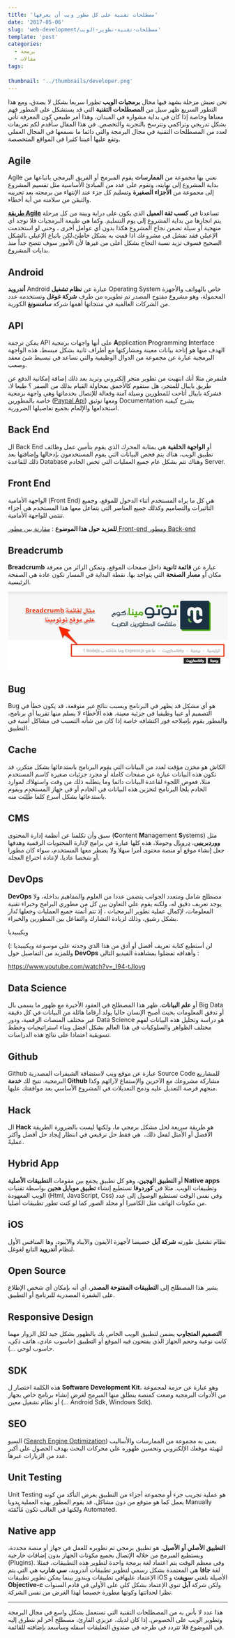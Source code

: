 ```yaml
---
title: 'مصطلحات تقنية على كل مطور ويب أن يعرفها'
date: '2017-05-06'
slug: 'web-development/مصطلحات-تقنية-تطوير-الويب'
template: 'post'
categories:
  - برمجة
  - مقالات
tags:

thumbnail: '../thumbnails/developer.png'
---
```


نحن نعيش مرحلة يشهد فيها مجال **برمجيات الويب** تطورا سريعا بشكل لا يصدق، ومع هذا التطور السريع ظهر سيل من **المصطلحات التقنية** التي قد يستشكل على المطور فهم معناها وخاصة إذا كان في بداية مشواره في الميدان، وهذا أمر طبيعي كون المعرفة تأتي بشكل تدريجي وتراكمي وتترسخ بالتجربة والتخصص. في هذا المقال سأقدم لكم تعريفات لعدد من المصطلحات التقنية في مجال البرمجة والتي دائما ما نسمعها في المجال العملي وتقع عليها أعيننا كثيرا في المواقع المتخصصة.

## Agile

Agile نعني بها مجموعة من **الممارسات** يقوم المبرمج أو الفريق البرمجي باتباعها من بداية المشروع إلى نهايته، وتقوم على عدد من المبادئ الأساسية مثل تقسيم المشروع إلى مجموعة من **الأجزاء الصغيرة** وتسليم كل جزء عند الإنتهاء من برمجته بعد تجريبه والتيقن من سلامته من أية أخطاء.

[**طريقة Agile**](http://informatic-ar.com/agile_in_natual/) تساعدنا في **كسب ثقة العميل** الذي يكون على دراية وبينة من كل مرحلة يتم انجازها من بداية المشروع إلى يوم التسليم. وكما هي طبيعة البرمجيات فلا توجد اي منهجية أو سيلة تضمن نجاح المشروع هكذا بدون أي عوامل أخرى ، وحنى لو استخدمت الإعيلي فقد تفشل في مشروعك اذا قمت به بشكل خاطئ،لكن باتباع الإعيلي بالشكل الصحيح فسوف تزيد نسبة النجاح بشكل أعلى من غيرها لأن الأمور سوف تتضح جداً منذ بدايات المشروع.

## Android

**أندرويد** Android عبارة عن **نظام تشغيل** Operating System خاص بالهواتف والأجهزة المحمولة، وهو مشروع مفتوح المصدر تم تطويره من طرف **شركة غوغل** وتستخدمه عدد من الشركات العالمية في منتجاتها أهمها شركة **سامسونغ** الكورية.

## API

يمكن ترجمة API على أنها واجهات برمجية **A**pplication **P**rogramming **I**nterface الهدف منها هو إتاحة بيانات معينة ومشاركتها مع أطراف ثانية بشكل مبسط، هذه الواجهة البرمجية عبارة عن مجموعة من الدوال الوظيفية والتي تساعد في تبسيط شئ معقد وصعب.

فلنفرض مثلا أنك انتهيت من تطوير متجر إلكتروني وتريد بعد ذلك إضافة إمكانية الدفع عن طريق بايبال للمتجر، هل ستقوم كالأحمق بمحاولة القيام بذلك من الصفر ؟ طبعا لا، فشركة بايبال أتاحت للمطورين وسيلة آمنة وفعالة للإتصال بخدماتها وهي واجهة برمجية خاصة بالمطورين ([Paypal Api](https://developer.paypal.com/docs/api/)) ومعها توثيق Documentation يشرح كيفية استخدامها والإلمام بجميع تفاصيلها الضرورية.

## Back End

ال Back End أو **الواجهة الخلفية** هي بمثابة المحرك الذي يقوم بتأمين عمل وظائف تطبيق الويب، هناك يتم فحص البيانات التي يقوم المستخدمون بإدخالها وإضافتها بعد ذلك للقاعدة Database وهناك تتم بشكل عام جميع العمليات التي تخص الخادم Server.

## Front End

الواجهة الأمامية (Front End) هي كل ما يراه المستخدم أثناء الدخول للموقع، وجميع التأثيرات والتصاميم وكذلك جميع العناصر التي يتفاعل معها هذا المستخدم هي أجزاء تنتمي للواجهة الأمامية.

**للمزيد حول هذا الموضوع** : [مقارنة بين مطور Front-end ومطور Back-end](http://www.tutomena.com/web-development/backend-vs-frontend-web-developer/)

## Breadcrumb

**Breadcrumb** عبارة عن **قائمة ثانوية** داخل صفحات الموقع، وتمكن الزائر من معرفة مكان أو **مسار الصفحة** التي يتواجد بها. نقطة البداية في المسار تكون عادة هي الصفحة الرئيسية.

[![مثال لقائمة Breadcrumb على موقع توتومينا](../images/breadcrumb-navigation.jpg)](../images/breadcrumb-navigation.jpg)

## Bug

Bug هو أي مشكل قد يظهر في البرنامج ويسبب نتائج غير متوقعة، قد يكون خطأ في التصميم أو عيبا وظيفيا في جزئية معينة. هذه الأخطاء لا يسلم منها تقريبا أي برنامج، والمطور يقوم بإصلاحه فور اكتشافه خاصة إذا كان من شأنه التسبب في مشاكل أمنية في التطبيق.

## Cache

الكاش هو مخزن مؤقت لعدد من البيانات التي يقوم البرنامج باستدعائها بشكل متكرر، قد تكون هذه البيانات عبارة عن صفحات كاملة أو مجرد جزئيات صغيرة كاسم المستخدم مثلا، فعوض اللجوء لقاعدة البيانات دائما وما يتطلبه ذلك من وقت واستهلاك لموارد الخادم يلجأ البرنامج لتخزين هذه البيانات في الخادم أو في جهاز المستخدم ويقوم باستدعائها بشكل أسرع كلما طُلِبَت منه.

## CMS

سبق وأن تكلمنا عن أنظمة إدارة المحتوى (**C**ontent **M**anagement **S**ystems) مثل [**ووردبريس**](http://www.tutomena.com/web-development/%d9%84%d9%85%d8%a7%d8%b0%d8%a7-%d9%88%d9%88%d8%b1%d8%af%d8%a8%d8%b1%d9%8a%d8%b3/)، [دروبال](http://www.tutomena.com/blog/wordpress-vs-drupal/) وجوملا، هذه كلها عبارة عن برامج لإدارة المحتويات الرقمية وهدفها جعل إنشاء موقع أو منصة محتوى أمرا سهلا ولا يضطر معها المستخدم، سواء كان مطورا أو شخصا عاديا، لإعادة اختراع العجلة.

## DevOps

**DevOps** مصطلح شامل ومتعدد الجوانب يتضمن عددا من العلوم والمفاهيم بداخله، ولا يوجد تعريف دقيق له، ولكنه يقوم علي التعاون بين كل من مطوري البرامج وخبراء تقنية المعلومات، لإكمال عملية تطوير البرمجيات ، إذ تتم أتمتة جميع العمليات وجعلها تُدار بشكل رشيق، وذلك لزيادة التشارك والتفاعل بين المطورين والخبراء.

ويكيبيديا

لن أستطيع كتابة تعريف أفضل أو أدق من هذا الذي وجدته على موسوعة ويكيبيديا :) وللمزيد من التفاصيل حول **DevOps** وأهدافه تفضلوا بمشاهدة الفيديو التالي :

https://www.youtube.com/watch?v=_I94-tJlovg

## Data Science

أو **علم البيانات**، ظهر هذا المصطلح في العقود الأخيرة مع ظهور ما يسمى بال Big Data أو تدفق المعلومات بحيث أصبح الإنسان حاليا يولد أرقاما هائلة من البيانات في كل دقيقة عبر مختلف المنصات الرقمية، ودور Data Science هو دراسة وتحليل هذه البيانات لفهم مختلف الظواهر والسلوكيات في هذا العالم بشكل أفضل وبناء استراتيجيات وخطط تسويقية اعتمادا على نتائج هذه الدراسات.

## Github

Github عبارة عن موقع ويب لاستضافة الشيفرات المصدرية Source Code للمشاريع البرمجية. تتيح لك **خدمة Github** مشاركة مشروعك مع الآخرين والإستماع لآرائهم وكذا منحهم فرصة التعديل عليه ودمج التعديلات في المشروع الأساسي بعد موافقتك عليها.

## Hack

ال **Hack** هو طريقة سريعة لحل مشكل برمجي ما، ولكنها ليست بالضرورة الطريقة الأفضل أو الأمثل لفعل ذلك،  هي فقط حل ترقيعي في انتظار إيجاد حل أفضل وأكثر عمليةً.

## Hybrid App

أو **التطبيق الهجين**، وهو كل تطبيق يجمع بين مقومات **التطبيقات الأصلية Native apps** وتطبيقات الويب. مثلا في **كوردوفا** تستطيع إنشاء **تطبيق موبايل هجين** بواسطة تقنيات الويب المعهودة (Html, JavaScript, Css) وفي نفس الوقت تستطيع الوصول إلى عدد من مكونات الهاتف مثل الكاميرا أو مجلد الصور كما لو كنت تطور تطبيقات أصليا.

## iOS

نظام تشغيل طورته **شركة آبل** خصيصا لأجهزة الآيفون والآيباد والآيبود، وها المنافس الأول لنظام **أندرويد** التابع لغوغل.

## Open Source

يشير هذا المصطلح إلى **التطبيقات المفتوحة المصدر**، أي أنه بإمكان أي شخص الإطلاع على الشفرة المصدرية للبرنامج أو التطبيق.

## Responsive Design

**التصميم المتجاوب** يضمن لتطبيق الويب الخاص بك بالظهور بشكل جيد لكل الزوار مهما كانت نوعية وحجم الجهاز الذي يفتحون فيه الموقع أو التطبيق (حاسوب عادي، هاتف ذكي، حاسوب لوحي ...).

## SDK

هذه الكلمة اختصار ل **Software Development Kit**، وهو عبارة عن حزمة لمجموعة من الأدوات البرمجية وضعت كمنصة ينطلق منها المبرمج لغرض إنشاء برنامج خاص بجهاز أو نظام تشغيل معين (... Android Sdk, Windows Sdk).

## SEO

السيو ([Search Engine Optimization](http://www.tutomena.com/blog/12-tips-improve-seo/)) يعنى به مجموعة من الممارسات والأساليب لتهيئة موقعك الإلكتروني وتحسين ظهوره على محركات البحث بهدف الحصول على أكبر عدد من الزيارات عبرها.

## Unit Testing

Unit Testing هو عملية تجريب جزء أو مجموعة أجزاء من التطبيق بغرض التأكد من كونه يعمل كما هو متوقع من دون مشاكل. قد يقوم المطور بهذه العملية يدويا Manually ولكنها في الغالب تكون مُأَتْمَتَة Automated.

## Native app

**التطبيق الأصلي أو الأصيل**، هو تطبيق برمجي تم تطويره للعمل في جهاز أو منصة محددة، ويستطيع المبرمج من خلاله الإتصال بجميع مكونات الجهاز بدون إضافات خارجية (Plugins). وفي معظم الوقت يتم اعتماد لغة برمجة واحدة لتطوير هذه التطبيقات، فمثلا لغة **جافا** هي المعتمدة بشكل رسمي لتطوير تطبيقات أندرويد، **سي شارب** هي التي يتم الإعتماد عليهافي تطبيقات ويندوز بينما يمكن تطوير تطبيقات iOS الأصيلة بلغتي **سويفت** و **Objective-c** ولكن شركة **آبل** تنوي الإعتماد بشكل كلي على الأولى في قادم السنوات نظرا لحداثتها وكونها مطورة خصيصا لهذا الغرض من نفس الشركة.

---

هذا عدد لا بأس به من المصطلحات التقنية التي تستعمل بشكل واسع في مجال البرمجة وتطوير الويب على الخصوص. إذا كان لديك، عزيزي القارئ، مصطلح آخر لم نتطرق إليه في الموضوع فلا تتردد في طرحه في صندوق التعليقات أسفله وسأسعد بإضافته للقائمة.
